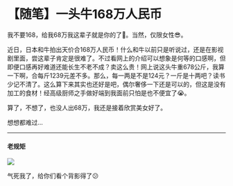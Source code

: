 # 【随笔】一头牛168万人民币


我不要168，给我68万我这辈子就是你的了🙂。当然，仅限女性😎。

近日，日本和牛拍出天价合168万人民币！什么和牛以前只是听说过，还是在影视剧里面，尝这辈子肯定是很难了。不过看网上的介绍可以想象是何等的口感啊，但即便口感再好难道还能长生不老不成？卖这么贵！网上说这头牛重678公斤，我算一下啊，合每斤1239元差不多。那么，每一两是不是124元？一斤是十两吧？读书少记不清了。这么算下来其实也还好是吧，偶尔奢侈一下还是可以的，但这是没有加工的食材！经高级厨师之手做好端到我面前只怕是也不便宜了😭。

算了，不想了，也没人出68万，我还是接着欣赏美女好了。

想想都难过...

------

#### 老规矩

![](https://img.1078503.org/imgs/2019/11/bb906272be602965.jpg)

气死我了，给你们看个背影得了😕


